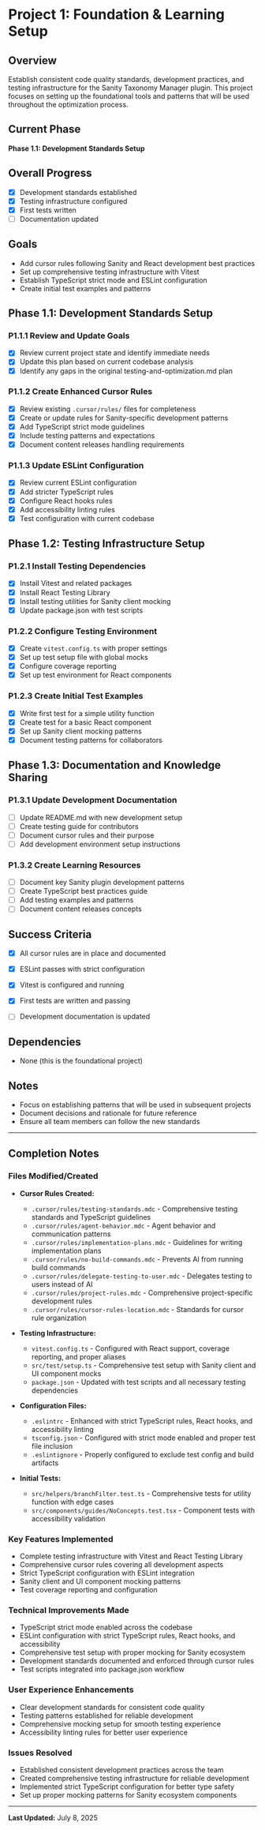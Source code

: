 # Project 1: Foundation & Learning Setup

## Overview
Establish consistent code quality standards, development practices, and testing infrastructure for the Sanity Taxonomy Manager plugin. This project focuses on setting up the foundational tools and patterns that will be used throughout the optimization process.

## Current Phase
**Phase 1.1: Development Standards Setup**

## Overall Progress
- [x] Development standards established
- [x] Testing infrastructure configured
- [x] First tests written
- [ ] Documentation updated

## Goals
- Add cursor rules following Sanity and React development best practices
- Set up comprehensive testing infrastructure with Vitest
- Establish TypeScript strict mode and ESLint configuration
- Create initial test examples and patterns

## Phase 1.1: Development Standards Setup

### P1.1.1 Review and Update Goals
- [x] Review current project state and identify immediate needs
- [x] Update this plan based on current codebase analysis
- [x] Identify any gaps in the original testing-and-optimization.md plan

### P1.1.2 Create Enhanced Cursor Rules
- [x] Review existing `.cursor/rules/` files for completeness
- [x] Create or update rules for Sanity-specific development patterns
- [x] Add TypeScript strict mode guidelines
- [x] Include testing patterns and expectations
- [x] Document content releases handling requirements

### P1.1.3 Update ESLint Configuration
- [x] Review current ESLint configuration
- [x] Add stricter TypeScript rules
- [x] Configure React hooks rules
- [x] Add accessibility linting rules
- [x] Test configuration with current codebase

## Phase 1.2: Testing Infrastructure Setup

### P1.2.1 Install Testing Dependencies
- [x] Install Vitest and related packages
- [x] Install React Testing Library
- [x] Install testing utilities for Sanity client mocking
- [x] Update package.json with test scripts

### P1.2.2 Configure Testing Environment
- [x] Create `vitest.config.ts` with proper settings
- [x] Set up test setup file with global mocks
- [x] Configure coverage reporting
- [x] Set up test environment for React components

### P1.2.3 Create Initial Test Examples
- [x] Write first test for a simple utility function
- [x] Create test for a basic React component
- [x] Set up Sanity client mocking patterns
- [x] Document testing patterns for collaborators

## Phase 1.3: Documentation and Knowledge Sharing

### P1.3.1 Update Development Documentation
- [ ] Update README.md with new development setup
- [ ] Create testing guide for contributors
- [ ] Document cursor rules and their purpose
- [ ] Add development environment setup instructions

### P1.3.2 Create Learning Resources
- [ ] Document key Sanity plugin development patterns
- [ ] Create TypeScript best practices guide
- [ ] Add testing examples and patterns
- [ ] Document content releases concepts

## Success Criteria
- [x] All cursor rules are in place and documented
- [x] ESLint passes with strict configuration
- [x] Vitest is configured and running
- [x] First tests are written and passing
- [ ] Development documentation is updated


## Dependencies
- None (this is the foundational project)

## Notes
- Focus on establishing patterns that will be used in subsequent projects
- Document decisions and rationale for future reference
- Ensure all team members can follow the new standards

---

## Completion Notes

### Files Modified/Created
- **Cursor Rules Created:**
  - `.cursor/rules/testing-standards.mdc` - Comprehensive testing standards and TypeScript guidelines
  - `.cursor/rules/agent-behavior.mdc` - Agent behavior and communication patterns
  - `.cursor/rules/implementation-plans.mdc` - Guidelines for writing implementation plans
  - `.cursor/rules/no-build-commands.mdc` - Prevents AI from running build commands
  - `.cursor/rules/delegate-testing-to-user.mdc` - Delegates testing to users instead of AI
  - `.cursor/rules/project-rules.mdc` - Comprehensive project-specific development rules
  - `.cursor/rules/cursor-rules-location.mdc` - Standards for cursor rule organization

- **Testing Infrastructure:**
  - `vitest.config.ts` - Configured with React support, coverage reporting, and proper aliases
  - `src/test/setup.ts` - Comprehensive test setup with Sanity client and UI component mocks
  - `package.json` - Updated with test scripts and all necessary testing dependencies

- **Configuration Files:**
  - `.eslintrc` - Enhanced with strict TypeScript rules, React hooks, and accessibility linting
  - `tsconfig.json` - Configured with strict mode enabled and proper test file inclusion
  - `.eslintignore` - Properly configured to exclude test config and build artifacts

- **Initial Tests:**
  - `src/helpers/branchFilter.test.ts` - Comprehensive tests for utility function with edge cases
  - `src/components/guides/NoConcepts.test.tsx` - Component tests with accessibility validation

### Key Features Implemented
- Complete testing infrastructure with Vitest and React Testing Library
- Comprehensive cursor rules covering all development aspects
- Strict TypeScript configuration with ESLint integration
- Sanity client and UI component mocking patterns
- Test coverage reporting and configuration

### Technical Improvements Made
- TypeScript strict mode enabled across the codebase
- ESLint configuration with strict TypeScript rules, React hooks, and accessibility
- Comprehensive test setup with proper mocking for Sanity ecosystem
- Development standards documented and enforced through cursor rules
- Test scripts integrated into package.json workflow

### User Experience Enhancements
- Clear development standards for consistent code quality
- Testing patterns established for reliable development
- Comprehensive mocking setup for smooth testing experience
- Accessibility linting rules for better user experience

### Issues Resolved
- Established consistent development practices across the team
- Created comprehensive testing infrastructure for reliable development
- Implemented strict TypeScript configuration for better type safety
- Set up proper mocking patterns for Sanity ecosystem components

---

**Last Updated:** July 8, 2025 